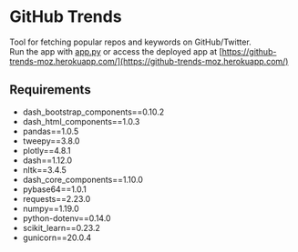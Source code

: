 # GitHub Trends
Tool for fetching popular repos and keywords on GitHub/Twitter.  
Run the app with [app.py](app.py) or access the deployed app at [https://github-trends-moz.herokuapp.com/](https://github-trends-moz.herokuapp.com/)

## Requirements
* dash_bootstrap_components==0.10.2
* dash_html_components==1.0.3
* pandas==1.0.5
* tweepy==3.8.0
* plotly==4.8.1
* dash==1.12.0
* nltk==3.4.5
* dash_core_components==1.10.0
* pybase64==1.0.1
* requests==2.23.0
* numpy==1.19.0
* python-dotenv==0.14.0
* scikit_learn==0.23.2
* gunicorn==20.0.4
